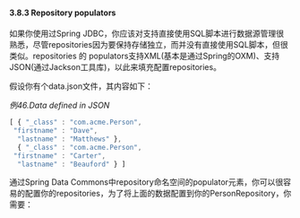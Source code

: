 #### 3.8.3 Repository populators
如果你使用过Spring JDBC，你应该对支持直接使用SQL脚本进行数据源管理很熟悉，尽管repositories因为要保持存储独立，而并没有直接使用SQL脚本，但很类似。repositories 的 populators支持XML(基本是通过Spring的OXM)、支持JSON(通过Jackson工具库)，以此来填充配置repositories。

假设你有个data.json文件，其内容如下：

*例46.Data defined in JSON*
```javascript
[ { "_class" : "com.acme.Person",
 "firstname" : "Dave",
  "lastname" : "Matthews" },
  { "_class" : "com.acme.Person",
 "firstname" : "Carter",
  "lastname" : "Beauford" } ]	
```
通过Spring Data Commons中repository命名空间的populator元素，你可以很容易的配置你的repositories，为了将上面的数据配置到你的PersonRepository，你需要：
